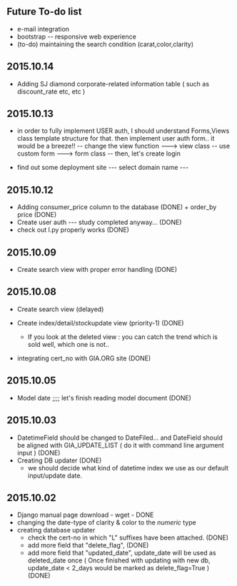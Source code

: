 
## Future To-do list

 * e-mail integration
 * bootstrap -- responsive web experience
 * (to-do) maintaining the search condition (carat,color,clarity)

## 2015.10.14

* Adding SJ diamond corporate-related information table ( such as discount_rate etc, etc )

## 2015.10.13

* in order to fully implement USER auth, I should understand Forms,Views class template structure for that. then implement user auth form.. it would be a breeze!!
   -- change the view function ---> view class
   -- use custom form ---> form class
   -- then, let's create login

* find out some deployment site  --- select domain name --- 

## 2015.10.12

* Adding consumer_price column to the database (DONE) + order_by price (DONE)
* Create user auth --- study completed anyway... (DONE)
* check out l.py properly works  (DONE)

## 2015.10.09

* Create search view with proper error handling (DONE)
 
## 2015.10.08

* Create search view (delayed)

* Create index/detail/stockupdate view  (priority-1) (DONE)
   - If you look at the deleted view : you can catch the trend which is sold well, which one is not..

* integrating cert_no with GIA.ORG site (DONE)

## 2015.10.05

* Model date ;;;; let's finish reading model document (DONE)

## 2015.10.03

 * DatetimeField should be changed to DateFiled... and DateField should be aligned with GIA_UPDATE_LIST ( do it with command line argument input ) (DONE)
 * Creating DB updater (DONE)
    - we should decide what kind of datetime index we use as our default input/update date. 

## 2015.10.02

* Django manual page download - wget - DONE
* changing the date-type of clarity & color to the *numeric* type
* creating database updater
   - check the cert-no in which "L" suffixes have been attached. (DONE)
   - add more field that "delete_flag",   (DONE)
   - add more field that "updated_date", update_date will be used as deleted_date once   ( Once finished with updating with new db, update_date < 2_days would be marked as delete_flag=True )  (DONE)
